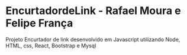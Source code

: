 # EncurtadordeLink - Rafael Moura e Felipe França
Projeto Encurtador de link desenvolvido em Javascript utilizando Node, HTML, css, React, Bootstrap e Mysql
